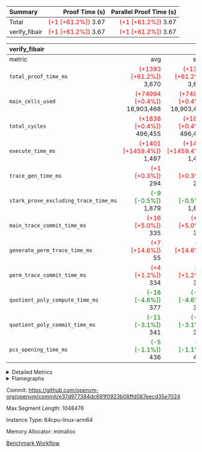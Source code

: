 | Summary | Proof Time (s) | Parallel Proof Time (s) |
|:---|---:|---:|
| Total | <span style='color: red'>(+1 [+61.2%])</span> 3.67 | <span style='color: red'>(+1 [+61.2%])</span> 3.67 |
| verify_fibair | <span style='color: red'>(+1 [+61.2%])</span> 3.67 | <span style='color: red'>(+1 [+61.2%])</span> 3.67 |


| verify_fibair |||||
|:---|---:|---:|---:|---:|
|metric|avg|sum|max|min|
| `total_proof_time_ms ` | <span style='color: red'>(+1393 [+61.2%])</span> 3,670 | <span style='color: red'>(+1393 [+61.2%])</span> 3,670 | <span style='color: red'>(+1393 [+61.2%])</span> 3,670 | <span style='color: red'>(+1393 [+61.2%])</span> 3,670 |
| `main_cells_used     ` | <span style='color: red'>(+74994 [+0.4%])</span> 18,903,468 | <span style='color: red'>(+74994 [+0.4%])</span> 18,903,468 | <span style='color: red'>(+74994 [+0.4%])</span> 18,903,468 | <span style='color: red'>(+74994 [+0.4%])</span> 18,903,468 |
| `total_cycles        ` | <span style='color: red'>(+1838 [+0.4%])</span> 496,455 | <span style='color: red'>(+1838 [+0.4%])</span> 496,455 | <span style='color: red'>(+1838 [+0.4%])</span> 496,455 | <span style='color: red'>(+1838 [+0.4%])</span> 496,455 |
| `execute_time_ms     ` | <span style='color: red'>(+1401 [+1459.4%])</span> 1,497 | <span style='color: red'>(+1401 [+1459.4%])</span> 1,497 | <span style='color: red'>(+1401 [+1459.4%])</span> 1,497 | <span style='color: red'>(+1401 [+1459.4%])</span> 1,497 |
| `trace_gen_time_ms   ` | <span style='color: red'>(+1 [+0.3%])</span> 294 | <span style='color: red'>(+1 [+0.3%])</span> 294 | <span style='color: red'>(+1 [+0.3%])</span> 294 | <span style='color: red'>(+1 [+0.3%])</span> 294 |
| `stark_prove_excluding_trace_time_ms` | <span style='color: green'>(-9 [-0.5%])</span> 1,879 | <span style='color: green'>(-9 [-0.5%])</span> 1,879 | <span style='color: green'>(-9 [-0.5%])</span> 1,879 | <span style='color: green'>(-9 [-0.5%])</span> 1,879 |
| `main_trace_commit_time_ms` | <span style='color: red'>(+16 [+5.0%])</span> 335 | <span style='color: red'>(+16 [+5.0%])</span> 335 | <span style='color: red'>(+16 [+5.0%])</span> 335 | <span style='color: red'>(+16 [+5.0%])</span> 335 |
| `generate_perm_trace_time_ms` | <span style='color: red'>(+7 [+14.6%])</span> 55 | <span style='color: red'>(+7 [+14.6%])</span> 55 | <span style='color: red'>(+7 [+14.6%])</span> 55 | <span style='color: red'>(+7 [+14.6%])</span> 55 |
| `perm_trace_commit_time_ms` | <span style='color: red'>(+4 [+1.2%])</span> 334 | <span style='color: red'>(+4 [+1.2%])</span> 334 | <span style='color: red'>(+4 [+1.2%])</span> 334 | <span style='color: red'>(+4 [+1.2%])</span> 334 |
| `quotient_poly_compute_time_ms` | <span style='color: green'>(-18 [-4.6%])</span> 377 | <span style='color: green'>(-18 [-4.6%])</span> 377 | <span style='color: green'>(-18 [-4.6%])</span> 377 | <span style='color: green'>(-18 [-4.6%])</span> 377 |
| `quotient_poly_commit_time_ms` | <span style='color: green'>(-11 [-3.1%])</span> 341 | <span style='color: green'>(-11 [-3.1%])</span> 341 | <span style='color: green'>(-11 [-3.1%])</span> 341 | <span style='color: green'>(-11 [-3.1%])</span> 341 |
| `pcs_opening_time_ms ` | <span style='color: green'>(-5 [-1.1%])</span> 436 | <span style='color: green'>(-5 [-1.1%])</span> 436 | <span style='color: green'>(-5 [-1.1%])</span> 436 | <span style='color: green'>(-5 [-1.1%])</span> 436 |



<details>
<summary>Detailed Metrics</summary>

|  | verify_program_compile_ms | total_cells | stark_prove_excluding_trace_time_ms | quotient_poly_compute_time_ms | quotient_poly_commit_time_ms | perm_trace_commit_time_ms | pcs_opening_time_ms | main_trace_commit_time_ms |
| --- | --- | --- | --- | --- | --- | --- | --- |
|  | 4 | 65,536 | 65 | 3 | 13 | 0 | 32 | 16 | 

| air_name | rows | quotient_deg | main_cols | interactions | constraints | cells |
| --- | --- | --- | --- | --- | --- | --- |
| AccessAdapterAir<2> |  | 4 |  | 5 | 12 |  | 
| AccessAdapterAir<4> |  | 4 |  | 5 | 12 |  | 
| AccessAdapterAir<8> |  | 4 |  | 5 | 12 |  | 
| FibonacciAir | 32,768 | 1 | 2 |  | 5 | 65,536 | 
| FriReducedOpeningAir |  | 4 |  | 35 | 59 |  | 
| NativePoseidon2Air<BabyBearParameters>, 1> |  | 4 |  | 176 | 590 |  | 
| PhantomAir |  | 4 |  | 3 | 4 |  | 
| ProgramAir |  | 1 |  | 1 | 4 |  | 
| VariableRangeCheckerAir |  | 1 |  | 1 | 4 |  | 
| VmAirWrapper<BranchNativeAdapterAir, BranchEqualCoreAir<1> |  | 2 |  | 11 | 23 |  | 
| VmAirWrapper<JalNativeAdapterAir, JalCoreAir> |  | 4 |  | 7 | 6 |  | 
| VmAirWrapper<NativeAdapterAir<2, 0>, PublicValuesCoreAir> |  | 4 |  | 11 | 22 |  | 
| VmAirWrapper<NativeAdapterAir<2, 1>, FieldArithmeticCoreAir> |  | 4 |  | 15 | 23 |  | 
| VmAirWrapper<NativeLoadStoreAdapterAir<1>, NativeLoadStoreCoreAir<1> |  | 4 |  | 15 | 20 |  | 
| VmAirWrapper<NativeLoadStoreAdapterAir<4>, NativeLoadStoreCoreAir<4> |  | 4 |  | 15 | 20 |  | 
| VmAirWrapper<NativeVectorizedAdapterAir<4>, FieldExtensionCoreAir> |  | 4 |  | 15 | 23 |  | 
| VmConnectorAir |  | 4 |  | 3 | 8 |  | 
| VolatileBoundaryAir |  | 4 |  | 4 | 16 |  | 

| group | trace_gen_time_ms | total_proof_time_ms | total_cycles | total_cells | stark_prove_excluding_trace_time_ms | quotient_poly_compute_time_ms | quotient_poly_commit_time_ms | perm_trace_commit_time_ms | pcs_opening_time_ms | main_trace_commit_time_ms | main_cells_used | generate_perm_trace_time_ms | execute_time_ms |
| --- | --- | --- | --- | --- | --- | --- | --- | --- | --- | --- | --- | --- | --- |
| verify_fibair | 294 | 3,670 | 496,455 | 50,178,200 | 1,879 | 377 | 341 | 334 | 436 | 335 | 18,903,468 | 55 | 1,497 | 

| group | air_name | rows | prep_cols | perm_cols | main_cols | cells |
| --- | --- | --- | --- | --- | --- | --- |
| verify_fibair | AccessAdapterAir<2> | 65,536 |  | 16 | 11 | 1,769,472 | 
| verify_fibair | AccessAdapterAir<4> | 32,768 |  | 16 | 13 | 950,272 | 
| verify_fibair | AccessAdapterAir<8> | 128 |  | 16 | 17 | 4,224 | 
| verify_fibair | FriReducedOpeningAir | 512 |  | 76 | 64 | 71,680 | 
| verify_fibair | NativePoseidon2Air<BabyBearParameters>, 1> | 16,384 |  | 356 | 399 | 12,369,920 | 
| verify_fibair | PhantomAir | 16,384 |  | 8 | 6 | 229,376 | 
| verify_fibair | ProgramAir | 8,192 |  | 8 | 10 | 147,456 | 
| verify_fibair | VariableRangeCheckerAir | 262,144 | 2 | 8 | 1 | 2,359,296 | 
| verify_fibair | VmAirWrapper<BranchNativeAdapterAir, BranchEqualCoreAir<1> | 131,072 |  | 28 | 23 | 6,684,672 | 
| verify_fibair | VmAirWrapper<JalNativeAdapterAir, JalCoreAir> | 16,384 |  | 12 | 10 | 360,448 | 
| verify_fibair | VmAirWrapper<NativeAdapterAir<2, 1>, FieldArithmeticCoreAir> | 262,144 |  | 20 | 30 | 13,107,200 | 
| verify_fibair | VmAirWrapper<NativeLoadStoreAdapterAir<1>, NativeLoadStoreCoreAir<1> | 131,072 |  | 36 | 25 | 7,995,392 | 
| verify_fibair | VmAirWrapper<NativeLoadStoreAdapterAir<4>, NativeLoadStoreCoreAir<4> | 16,384 |  | 36 | 34 | 1,146,880 | 
| verify_fibair | VmAirWrapper<NativeVectorizedAdapterAir<4>, FieldExtensionCoreAir> | 8,192 |  | 20 | 40 | 491,520 | 
| verify_fibair | VmConnectorAir | 2 | 1 | 8 | 4 | 24 | 
| verify_fibair | VolatileBoundaryAir | 131,072 |  | 8 | 11 | 2,490,368 | 

| group | air_name | dsl_ir | opcode | cells_used |
| --- | --- | --- | --- | --- |
| verify_fibair | <BranchNativeAdapterAir,BranchEqualCoreAir<1>> | AssertEqE | BNE | 15,548 | 
| verify_fibair | <BranchNativeAdapterAir,BranchEqualCoreAir<1>> | AssertEqEI | BNE | 92 | 
| verify_fibair | <BranchNativeAdapterAir,BranchEqualCoreAir<1>> | AssertEqF | BNE | 32,384 | 
| verify_fibair | <BranchNativeAdapterAir,BranchEqualCoreAir<1>> | AssertEqV | BNE | 17,595 | 
| verify_fibair | <BranchNativeAdapterAir,BranchEqualCoreAir<1>> | AssertEqVI | BNE | 483 | 
| verify_fibair | <BranchNativeAdapterAir,BranchEqualCoreAir<1>> | IfEq | BNE | 2,599 | 
| verify_fibair | <BranchNativeAdapterAir,BranchEqualCoreAir<1>> | IfEqI | BNE | 73,094 | 
| verify_fibair | <BranchNativeAdapterAir,BranchEqualCoreAir<1>> | IfNe | BEQ | 2,645 | 
| verify_fibair | <BranchNativeAdapterAir,BranchEqualCoreAir<1>> | IfNeI | BEQ | 46 | 
| verify_fibair | <BranchNativeAdapterAir,BranchEqualCoreAir<1>> | ZipFor | BNE | 2,075,934 | 
| verify_fibair | <JalNativeAdapterAir,JalCoreAir> |  | JAL | 10 | 
| verify_fibair | <JalNativeAdapterAir,JalCoreAir> | IfEqI | JAL | 13,900 | 
| verify_fibair | <JalNativeAdapterAir,JalCoreAir> | IfNe | JAL | 20 | 
| verify_fibair | <JalNativeAdapterAir,JalCoreAir> | ZipFor | JAL | 114,280 | 
| verify_fibair | <NativeAdapterAir<2, 1>,FieldArithmeticCoreAir> |  | ADD | 30 | 
| verify_fibair | <NativeAdapterAir<2, 1>,FieldArithmeticCoreAir> | AddEFFI | ADD | 13,680 | 
| verify_fibair | <NativeAdapterAir<2, 1>,FieldArithmeticCoreAir> | AddEI | ADD | 248,520 | 
| verify_fibair | <NativeAdapterAir<2, 1>,FieldArithmeticCoreAir> | AddF | ADD | 46,050 | 
| verify_fibair | <NativeAdapterAir<2, 1>,FieldArithmeticCoreAir> | AddFI | ADD | 51,450 | 
| verify_fibair | <NativeAdapterAir<2, 1>,FieldArithmeticCoreAir> | AddV | ADD | 513,540 | 
| verify_fibair | <NativeAdapterAir<2, 1>,FieldArithmeticCoreAir> | AddVI | ADD | 953,580 | 
| verify_fibair | <NativeAdapterAir<2, 1>,FieldArithmeticCoreAir> | Alloc | ADD | 1,311,000 | 
| verify_fibair | <NativeAdapterAir<2, 1>,FieldArithmeticCoreAir> | Alloc | MUL | 374,520 | 
| verify_fibair | <NativeAdapterAir<2, 1>,FieldArithmeticCoreAir> | CastFV | ADD | 1,350 | 
| verify_fibair | <NativeAdapterAir<2, 1>,FieldArithmeticCoreAir> | DivEIN | ADD | 120 | 
| verify_fibair | <NativeAdapterAir<2, 1>,FieldArithmeticCoreAir> | DivFIN | DIV | 90 | 
| verify_fibair | <NativeAdapterAir<2, 1>,FieldArithmeticCoreAir> | ImmE | ADD | 25,680 | 
| verify_fibair | <NativeAdapterAir<2, 1>,FieldArithmeticCoreAir> | ImmF | ADD | 53,070 | 
| verify_fibair | <NativeAdapterAir<2, 1>,FieldArithmeticCoreAir> | ImmV | ADD | 110,280 | 
| verify_fibair | <NativeAdapterAir<2, 1>,FieldArithmeticCoreAir> | LoadE | ADD | 61,740 | 
| verify_fibair | <NativeAdapterAir<2, 1>,FieldArithmeticCoreAir> | LoadE | MUL | 61,740 | 
| verify_fibair | <NativeAdapterAir<2, 1>,FieldArithmeticCoreAir> | LoadF | ADD | 17,670 | 
| verify_fibair | <NativeAdapterAir<2, 1>,FieldArithmeticCoreAir> | LoadF | MUL | 10,440 | 
| verify_fibair | <NativeAdapterAir<2, 1>,FieldArithmeticCoreAir> | LoadHeapPtr | ADD | 30 | 
| verify_fibair | <NativeAdapterAir<2, 1>,FieldArithmeticCoreAir> | LoadV | ADD | 136,050 | 
| verify_fibair | <NativeAdapterAir<2, 1>,FieldArithmeticCoreAir> | LoadV | MUL | 114,540 | 
| verify_fibair | <NativeAdapterAir<2, 1>,FieldArithmeticCoreAir> | MulEF | MUL | 75,840 | 
| verify_fibair | <NativeAdapterAir<2, 1>,FieldArithmeticCoreAir> | MulEI | ADD | 9,240 | 
| verify_fibair | <NativeAdapterAir<2, 1>,FieldArithmeticCoreAir> | MulF | MUL | 129,210 | 
| verify_fibair | <NativeAdapterAir<2, 1>,FieldArithmeticCoreAir> | MulFI | MUL | 40,920 | 
| verify_fibair | <NativeAdapterAir<2, 1>,FieldArithmeticCoreAir> | MulVI | MUL | 54,930 | 
| verify_fibair | <NativeAdapterAir<2, 1>,FieldArithmeticCoreAir> | StoreE | ADD | 23,940 | 
| verify_fibair | <NativeAdapterAir<2, 1>,FieldArithmeticCoreAir> | StoreE | MUL | 23,940 | 
| verify_fibair | <NativeAdapterAir<2, 1>,FieldArithmeticCoreAir> | StoreF | ADD | 5,490 | 
| verify_fibair | <NativeAdapterAir<2, 1>,FieldArithmeticCoreAir> | StoreF | MUL | 300 | 
| verify_fibair | <NativeAdapterAir<2, 1>,FieldArithmeticCoreAir> | StoreHeapPtr | ADD | 30 | 
| verify_fibair | <NativeAdapterAir<2, 1>,FieldArithmeticCoreAir> | StoreV | ADD | 27,210 | 
| verify_fibair | <NativeAdapterAir<2, 1>,FieldArithmeticCoreAir> | StoreV | MUL | 6,510 | 
| verify_fibair | <NativeAdapterAir<2, 1>,FieldArithmeticCoreAir> | SubEF | ADD | 11,790 | 
| verify_fibair | <NativeAdapterAir<2, 1>,FieldArithmeticCoreAir> | SubEF | SUB | 3,930 | 
| verify_fibair | <NativeAdapterAir<2, 1>,FieldArithmeticCoreAir> | SubEI | ADD | 240 | 
| verify_fibair | <NativeAdapterAir<2, 1>,FieldArithmeticCoreAir> | SubFI | SUB | 40,890 | 
| verify_fibair | <NativeAdapterAir<2, 1>,FieldArithmeticCoreAir> | SubV | SUB | 47,910 | 
| verify_fibair | <NativeAdapterAir<2, 1>,FieldArithmeticCoreAir> | SubVI | SUB | 22,350 | 
| verify_fibair | <NativeAdapterAir<2, 1>,FieldArithmeticCoreAir> | SubVIN | SUB | 18,900 | 
| verify_fibair | <NativeAdapterAir<2, 1>,FieldArithmeticCoreAir> | UnsafeCastVF | ADD | 90 | 
| verify_fibair | <NativeAdapterAir<2, 1>,FieldArithmeticCoreAir> | ZipFor | ADD | 2,732,370 | 
| verify_fibair | <NativeLoadStoreAdapterAir<1>,NativeLoadStoreCoreAir<1>> | LoadF | LOADW | 72,825 | 
| verify_fibair | <NativeLoadStoreAdapterAir<1>,NativeLoadStoreCoreAir<1>> | LoadV | LOADW | 497,175 | 
| verify_fibair | <NativeLoadStoreAdapterAir<1>,NativeLoadStoreCoreAir<1>> | StoreF | STOREW | 6,675 | 
| verify_fibair | <NativeLoadStoreAdapterAir<1>,NativeLoadStoreCoreAir<1>> | StoreHintWord | HINT_STOREW | 1,800,100 | 
| verify_fibair | <NativeLoadStoreAdapterAir<1>,NativeLoadStoreCoreAir<1>> | StoreV | STOREW | 475,975 | 
| verify_fibair | <NativeLoadStoreAdapterAir<4>,NativeLoadStoreCoreAir<4>> | LoadE | LOADW | 143,276 | 
| verify_fibair | <NativeLoadStoreAdapterAir<4>,NativeLoadStoreCoreAir<4>> | StoreE | STOREW | 184,110 | 
| verify_fibair | <NativeVectorizedAdapterAir<4>,FieldExtensionCoreAir> | AddE | FE4ADD | 57,960 | 
| verify_fibair | <NativeVectorizedAdapterAir<4>,FieldExtensionCoreAir> | DivE | BBE4DIV | 30,320 | 
| verify_fibair | <NativeVectorizedAdapterAir<4>,FieldExtensionCoreAir> | DivEIN | BBE4DIV | 40 | 
| verify_fibair | <NativeVectorizedAdapterAir<4>,FieldExtensionCoreAir> | MulE | BBE4MUL | 114,400 | 
| verify_fibair | <NativeVectorizedAdapterAir<4>,FieldExtensionCoreAir> | MulEI | BBE4MUL | 3,080 | 
| verify_fibair | <NativeVectorizedAdapterAir<4>,FieldExtensionCoreAir> | SubE | FE4SUB | 75,680 | 
| verify_fibair | FriReducedOpeningAir | FriReducedOpening | FRI_REDUCED_OPENING | 21,504 | 
| verify_fibair | PhantomAir | HintBitsF | PHANTOM | 270 | 
| verify_fibair | PhantomAir | HintInputVec | PHANTOM | 56,196 | 
| verify_fibair | VerifyBatchAir | Poseidon2PermuteBabyBear | PERM_POS2 | 10,374 | 
| verify_fibair | VerifyBatchAir | VerifyBatchExt | VERIFY_BATCH | 2,765,070 | 
| verify_fibair | VerifyBatchAir | VerifyBatchFelt | VERIFY_BATCH | 636,804 | 

| group | chip_name | rows_used |
| --- | --- | --- |
| verify_fibair | <BranchNativeAdapterAir,BranchEqualCoreAir<1>> | 96,540 | 
| verify_fibair | <JalNativeAdapterAir,JalCoreAir> | 12,821 | 
| verify_fibair | <NativeAdapterAir<2, 1>,FieldArithmeticCoreAir> | 246,041 | 
| verify_fibair | <NativeLoadStoreAdapterAir<1>,NativeLoadStoreCoreAir<1>> | 114,110 | 
| verify_fibair | <NativeLoadStoreAdapterAir<4>,NativeLoadStoreCoreAir<4>> | 9,629 | 
| verify_fibair | <NativeVectorizedAdapterAir<4>,FieldExtensionCoreAir> | 7,037 | 
| verify_fibair | AccessAdapter<2> | 42,762 | 
| verify_fibair | AccessAdapter<4> | 20,668 | 
| verify_fibair | AccessAdapter<8> | 88 | 
| verify_fibair | Boundary | 110,335 | 
| verify_fibair | FriReducedOpeningAir | 336 | 
| verify_fibair | PhantomAir | 9,411 | 
| verify_fibair | ProgramChip | 5,375 | 
| verify_fibair | VariableRangeCheckerAir | 262,144 | 
| verify_fibair | VerifyBatchAir | 8,552 | 
| verify_fibair | VmConnectorAir | 2 | 

| group | dsl_ir | opcode | frequency |
| --- | --- | --- | --- |
| verify_fibair |  | ADD | 2 | 
| verify_fibair |  | JAL | 1 | 
| verify_fibair | AddE | FE4ADD | 1,449 | 
| verify_fibair | AddEFFI | ADD | 456 | 
| verify_fibair | AddEI | ADD | 8,284 | 
| verify_fibair | AddF | ADD | 1,535 | 
| verify_fibair | AddFI | ADD | 1,715 | 
| verify_fibair | AddV | ADD | 17,118 | 
| verify_fibair | AddVI | ADD | 31,786 | 
| verify_fibair | Alloc | ADD | 43,700 | 
| verify_fibair | Alloc | MUL | 12,484 | 
| verify_fibair | AssertEqE | BNE | 676 | 
| verify_fibair | AssertEqEI | BNE | 4 | 
| verify_fibair | AssertEqF | BNE | 1,408 | 
| verify_fibair | AssertEqV | BNE | 765 | 
| verify_fibair | AssertEqVI | BNE | 21 | 
| verify_fibair | CastFV | ADD | 45 | 
| verify_fibair | DivE | BBE4DIV | 758 | 
| verify_fibair | DivEIN | ADD | 4 | 
| verify_fibair | DivEIN | BBE4DIV | 1 | 
| verify_fibair | DivFIN | DIV | 3 | 
| verify_fibair | FriReducedOpening | FRI_REDUCED_OPENING | 126 | 
| verify_fibair | HintBitsF | PHANTOM | 45 | 
| verify_fibair | HintInputVec | PHANTOM | 9,366 | 
| verify_fibair | IfEq | BNE | 113 | 
| verify_fibair | IfEqI | BNE | 3,178 | 
| verify_fibair | IfEqI | JAL | 1,390 | 
| verify_fibair | IfNe | BEQ | 115 | 
| verify_fibair | IfNe | JAL | 2 | 
| verify_fibair | IfNeI | BEQ | 2 | 
| verify_fibair | ImmE | ADD | 856 | 
| verify_fibair | ImmF | ADD | 1,769 | 
| verify_fibair | ImmV | ADD | 3,676 | 
| verify_fibair | LoadE | ADD | 2,058 | 
| verify_fibair | LoadE | LOADW | 4,214 | 
| verify_fibair | LoadE | MUL | 2,058 | 
| verify_fibair | LoadF | ADD | 589 | 
| verify_fibair | LoadF | LOADW | 2,913 | 
| verify_fibair | LoadF | MUL | 348 | 
| verify_fibair | LoadHeapPtr | ADD | 1 | 
| verify_fibair | LoadV | ADD | 4,535 | 
| verify_fibair | LoadV | LOADW | 19,887 | 
| verify_fibair | LoadV | MUL | 3,818 | 
| verify_fibair | MulE | BBE4MUL | 2,860 | 
| verify_fibair | MulEF | MUL | 2,528 | 
| verify_fibair | MulEI | ADD | 308 | 
| verify_fibair | MulEI | BBE4MUL | 77 | 
| verify_fibair | MulF | MUL | 4,307 | 
| verify_fibair | MulFI | MUL | 1,364 | 
| verify_fibair | MulVI | MUL | 1,831 | 
| verify_fibair | Poseidon2PermuteBabyBear | PERM_POS2 | 26 | 
| verify_fibair | StoreE | ADD | 798 | 
| verify_fibair | StoreE | MUL | 798 | 
| verify_fibair | StoreE | STOREW | 5,415 | 
| verify_fibair | StoreF | ADD | 183 | 
| verify_fibair | StoreF | MUL | 10 | 
| verify_fibair | StoreF | STOREW | 267 | 
| verify_fibair | StoreHeapPtr | ADD | 1 | 
| verify_fibair | StoreHintWord | HINT_STOREW | 72,004 | 
| verify_fibair | StoreV | ADD | 907 | 
| verify_fibair | StoreV | MUL | 217 | 
| verify_fibair | StoreV | STOREW | 19,039 | 
| verify_fibair | SubE | FE4SUB | 1,892 | 
| verify_fibair | SubEF | ADD | 393 | 
| verify_fibair | SubEF | SUB | 131 | 
| verify_fibair | SubEI | ADD | 8 | 
| verify_fibair | SubFI | SUB | 1,363 | 
| verify_fibair | SubV | SUB | 1,597 | 
| verify_fibair | SubVI | SUB | 745 | 
| verify_fibair | SubVIN | SUB | 630 | 
| verify_fibair | UnsafeCastVF | ADD | 3 | 
| verify_fibair | VerifyBatchExt | VERIFY_BATCH | 630 | 
| verify_fibair | VerifyBatchFelt | VERIFY_BATCH | 84 | 
| verify_fibair | ZipFor | ADD | 91,079 | 
| verify_fibair | ZipFor | BNE | 90,258 | 
| verify_fibair | ZipFor | JAL | 11,428 | 

</details>


<details>
<summary>Flamegraphs</summary>

[![](https://openvm-public-data-sandbox-us-east-1.s3.us-east-1.amazonaws.com/benchmark/github/flamegraphs/e37d977384dc691f0923b08ffd087eecd35e7024/verify_fibair-e37d977384dc691f0923b08ffd087eecd35e7024-verify_fibair.dsl_ir.opcode.air_name.cells_used.reverse.svg)](https://openvm-public-data-sandbox-us-east-1.s3.us-east-1.amazonaws.com/benchmark/github/flamegraphs/e37d977384dc691f0923b08ffd087eecd35e7024/verify_fibair-e37d977384dc691f0923b08ffd087eecd35e7024-verify_fibair.dsl_ir.opcode.air_name.cells_used.reverse.svg)
[![](https://openvm-public-data-sandbox-us-east-1.s3.us-east-1.amazonaws.com/benchmark/github/flamegraphs/e37d977384dc691f0923b08ffd087eecd35e7024/verify_fibair-e37d977384dc691f0923b08ffd087eecd35e7024-verify_fibair.dsl_ir.opcode.air_name.cells_used.svg)](https://openvm-public-data-sandbox-us-east-1.s3.us-east-1.amazonaws.com/benchmark/github/flamegraphs/e37d977384dc691f0923b08ffd087eecd35e7024/verify_fibair-e37d977384dc691f0923b08ffd087eecd35e7024-verify_fibair.dsl_ir.opcode.air_name.cells_used.svg)
[![](https://openvm-public-data-sandbox-us-east-1.s3.us-east-1.amazonaws.com/benchmark/github/flamegraphs/e37d977384dc691f0923b08ffd087eecd35e7024/verify_fibair-e37d977384dc691f0923b08ffd087eecd35e7024-verify_fibair.dsl_ir.opcode.frequency.reverse.svg)](https://openvm-public-data-sandbox-us-east-1.s3.us-east-1.amazonaws.com/benchmark/github/flamegraphs/e37d977384dc691f0923b08ffd087eecd35e7024/verify_fibair-e37d977384dc691f0923b08ffd087eecd35e7024-verify_fibair.dsl_ir.opcode.frequency.reverse.svg)
[![](https://openvm-public-data-sandbox-us-east-1.s3.us-east-1.amazonaws.com/benchmark/github/flamegraphs/e37d977384dc691f0923b08ffd087eecd35e7024/verify_fibair-e37d977384dc691f0923b08ffd087eecd35e7024-verify_fibair.dsl_ir.opcode.frequency.svg)](https://openvm-public-data-sandbox-us-east-1.s3.us-east-1.amazonaws.com/benchmark/github/flamegraphs/e37d977384dc691f0923b08ffd087eecd35e7024/verify_fibair-e37d977384dc691f0923b08ffd087eecd35e7024-verify_fibair.dsl_ir.opcode.frequency.svg)

</details>

Commit: https://github.com/openvm-org/openvm/commit/e37d977384dc691f0923b08ffd087eecd35e7024

Max Segment Length: 1048476

Instance Type: 64cpu-linux-arm64

Memory Allocator: mimalloc

[Benchmark Workflow](https://github.com/openvm-org/openvm/actions/runs/12892336573)

